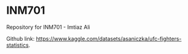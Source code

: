 # INM701
Repository for INM701 - Imtiaz Ali

Github link: https://www.kaggle.com/datasets/asaniczka/ufc-fighters-statistics.
